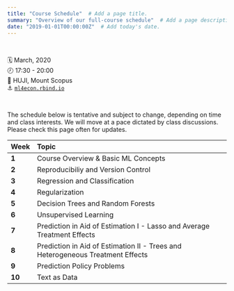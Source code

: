 ```yaml
---
title: "Course Schedule"  # Add a page title.
summary: "Overview of our full-course schedule"  # Add a page description.
date: "2019-01-01T00:00:00Z"  # Add today's date.
---
```


<br>

:spiral_calendar:    March, 2020  
:clock8:             17:30 - 20:00   
:round_pushpin:      HUJI, Mount Scopus  
:anchor:             [`ml4econ.rbind.io`](https://ml4econ.rbind.io/)

<br>

The schedule below is tentative and subject to change, depending on time and class interests.
We will move at a pace dictated by class discussions. Please check this page often for updates.

| Week                  | Topic                                                 |
|:----------------------|:------------------------------------------------------|
|  **1**       | Course Overview & Basic ML Concepts |
|  **2**       | Reproducibiliy and Version Control |
|  **3**       | Regression and Classification|
|  **4**       | Regularization |
|  **5**       | Decision Trees and Random Forests| 
|  **6**       | Unsupervised Learning|
|  **7**       | Prediction in Aid of Estimation I - Lasso and Average Treatment Effects |
|  **8**       | Prediction in Aid of Estimation II - Trees and Heterogeneous Treatment Effects |
|  **9**      | Prediction Policy Problems |
|  **10**      | Text as Data |

<br>

<!--
01
-use ozbabynames/usbabynames
-make parameterized rmd with plots (added more on params here)
-> deploy at end!

02- focus on HTML outputs [cut version control]
-knit to bookdown (not just for books!) ?
-knit to distill (not just for ML!) ?
-maybe add in generations here
? where to include oz bakeoff?
-knit to flexdashboard
-knit to xaringan
-maybe include good HTML widgets like leaflet for mapping

Where to go?
-knit from the command line
-knitting parameterized reports from the command line

03- templates inside a package
-build an opinionated template with custom things in it
-data?
-->
